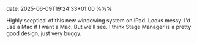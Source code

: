 date: 2025-06-09T19:24:33+01:00
%%%

Highly sceptical of this new windowing system on iPad. Looks messy. I'd use a Mac if I want a Mac. But we'll see. I think Stage Manager is a pretty good design, just very buggy.
